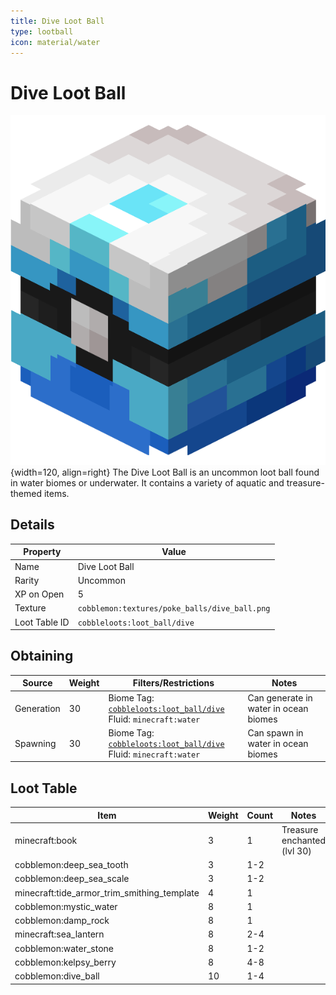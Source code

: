 ```yaml
---
title: Dive Loot Ball
type: lootball
icon: material/water
---
```


# Dive Loot Ball

![Dive Ball](<../../assets/ball/Dive_Ball_(model).png>){width=120, align=right}
The Dive Loot Ball is an uncommon loot ball found in water biomes or underwater. It contains a variety of aquatic and treasure-themed items.

## Details

| Property      | Value                                         |
| ------------- | --------------------------------------------- |
| Name          | Dive Loot Ball                                |
| Rarity        | Uncommon                                      |
| XP on Open    | 5                                             |
| Texture       | `cobblemon:textures/poke_balls/dive_ball.png` |
| Loot Table ID | `cobbleloots:loot_ball/dive`                  |

## Obtaining

| Source     | Weight | Filters/Restrictions                                                                                                               | Notes                                 |
| ---------- | ------ | ---------------------------------------------------------------------------------------------------------------------------------- | ------------------------------------- |
| Generation | 30     | Biome Tag: [`cobbleloots:loot_ball/dive`](../../reference/tags/biome_tags.md#cobblelootsloot_balldive)<br>Fluid: `minecraft:water` | Can generate in water in ocean biomes |
| Spawning   | 30     | Biome Tag: [`cobbleloots:loot_ball/dive`](../../reference/tags/biome_tags.md#cobblelootsloot_balldive)<br>Fluid: `minecraft:water` | Can spawn in water in ocean biomes    |

## Loot Table

| Item                                        | Weight | Count | Notes                       |
| ------------------------------------------- | ------ | ----- | --------------------------- |
| minecraft:book                              | 3      | 1     | Treasure enchanted (lvl 30) |
| cobblemon:deep_sea_tooth                    | 3      | 1-2   |                             |
| cobblemon:deep_sea_scale                    | 3      | 1-2   |                             |
| minecraft:tide_armor_trim_smithing_template | 4      | 1     |                             |
| cobblemon:mystic_water                      | 8      | 1     |                             |
| cobblemon:damp_rock                         | 8      | 1     |                             |
| minecraft:sea_lantern                       | 8      | 2-4   |                             |
| cobblemon:water_stone                       | 8      | 1-2   |                             |
| cobblemon:kelpsy_berry                      | 8      | 4-8   |                             |
| cobblemon:dive_ball                         | 10     | 1-4   |                             |
